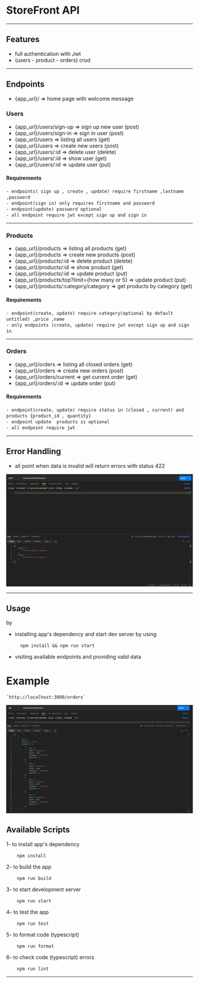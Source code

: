 # StoreFront API

---

## Features

-   full authentication with Jwt
-   (users - product - orders) crud

---

## Endpoints

-   {app_url}/ => home page with welcome message

### Users

-   {app_url}/users/sign-up => sign up new user (post)
-   {app_url}/users/sign-in => sign in user (post)
-   {app_url}/users => listing all users (get)
-   {app_url}/users => create new users (post)
-   {app_url}/users/:id => delete user (delete)
-   {app_url}/users/:id => show user (get)
-   {app_url}/users/:id => update user (put)

#### Requirements

    - endpoints( sign up , create , update) require firstname ,lastname ,password
    - endpoint(sign in) only requires firstname and password
    - endpoint(update) password optional
    - all endpoint require jwt except sign up and sign in

---

### Products

-   {app_url}/products => listing all products (get)
-   {app_url}/products => create new products (post)
-   {app_url}/products/:id => delete product (delete)
-   {app_url}/products/:id => show product (get)
-   {app_url}/products/:id => update product (put)
-   {app_url}/products/top?limit={how many or 5} => update product (put)
-   {app_url}/products/:category/category => get products by category (get)

#### Requirements

    - endpoint(create, update) require category(optional by default untitled) ,price ,name
    - only endpoints (create, update) require jwt except sign up and sign in

---

### Orders

-   {app_url}/orders => listing all closed orders (get)
-   {app_url}/orders => create new orders (post)
-   {app_url}/orders/current => get current order (get)
-   {app_url}/orders/:id => update order (put)

#### Requirements

    - endpoint(create, update) require status in (closed , current) and products {product_id , quantity}
    - endpoint update  products is optional
    - all endpoint require jwt

---

## Error Handling

-   all point when data is invalid will return errors with status 422


![422](./docs/img/422.png)

---

## Usage

by

-   installing app's dependency and start dev server by using
    ```shell
      npm install && npm run start
    ```
-   visiting available endpoints and providing valid data

   # Example

    `http://localhost:3000/orders`

![example](./docs/img/usage.png)

## Available Scripts

1- to install app's dependency

```shell
    npm install
```

2- to build the app

```shell
    npm run build
```

3- to start development server

```shell
    npm run start
```

4- to test the app

```shell
    npm run test
```

5- to format code (typescript)

```shell
    npm run format
```

6- to check code (typescript) errors

```shell
    npm run lint
```

---
